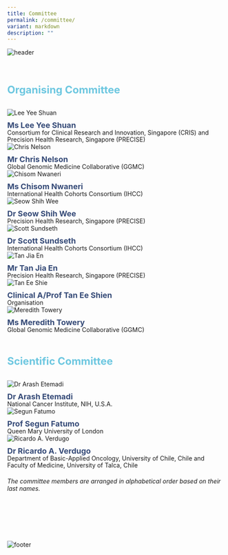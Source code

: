 ```yaml
---
title: Committee
permalink: /committee/
variant: markdown
description: ""
---
```

<div>
	<img style="padding-bottom: 30px; widht: auto;" src="/images/Header%20Footer/Header__5_.png" alt="header">
</div>
<section>
				 <div style="margin-left: 0;" class="">
					 <div>
						 <h3 style="font-weight: bold; color: #6dc7e0; font-size: 24px; margin-bottom: 0">Organising Committee</h3>
					 </div>
					 <div style="padding-top: 30px" class="font">
						 <div class="has-text-centered">
							 <div style="flex-wrap: wrap" class="row">
								 <div></div>
								 <div class="col is-12-mobile is-6-tablet is-4-desktop">
									 <div style="margin: auto; margin-bottom: 12px" class="speaker-image-wrapper  col is-8-desktop is-12-mobile  is-12-tablet">
											 <img alt="Lee Yee Shuan" src="/images/Committee/Lee_Yee_Shuan.png">
										 </div>
										 <h4 style="font-size: 18px; margin: 0; line-height: 18px; font-weight: bold; color: #354a77!important" class="speaker-name text-ellipsis">Ms Lee Yee Shuan</h4>
										 <div style="font-size: 14px;line-height: 16px;" class="speaker-position text-ellipsis">
											 Consortium for Clinical Research and Innovation, Singapore (CRIS) and Precision Health Research, Singapore (PRECISE)  
										 </div>				 
								 </div>
								 <div></div>
								 								 <div></div>
								 <div class="col is-12-mobile is-6-tablet is-4-desktop">
									 <div style="margin: auto; margin-bottom: 12px" class="speaker-image-wrapper  col is-8-desktop is-12-mobile  is-12-tablet">
											 <img alt="Chris Nelson" src="/images/Committee/Chris_Nelson.png">
										 </div>
										 <h4 style="font-size: 18px; margin: 0; line-height: 18px; font-weight: bold; color: #354a77!important" class="speaker-name text-ellipsis">Mr Chris Nelson</h4>
										 <div style="font-size: 14px;line-height: 16px;" class="speaker-position text-ellipsis">
											Global Genomic Medicine Collaborative (GGMC)
										 </div>				 
								 </div>
								 <div></div>
								 								 <div></div>
								 <div class="col is-12-mobile is-6-tablet is-4-desktop">
									 <div style="margin: auto; margin-bottom: 12px" class="speaker-image-wrapper  col is-8-desktop is-12-mobile  is-12-tablet">
											 <img alt="Chisom Nwaneri" src="/images/Committee/Chisom_Nwaneri.png">
										 </div>
										 <h4 style="font-size: 18px; margin: 0; line-height: 18px; font-weight: bold; color: #354a77!important" class="speaker-name text-ellipsis">Ms Chisom Nwaneri</h4>
										 <div style="font-size: 14px;line-height: 16px;" class="speaker-position text-ellipsis">
											 International Health Cohorts Consortium (IHCC)
										 </div>				 
								 </div>
								 <div></div>
								 								 <div></div>
								 <div class="col is-12-mobile is-6-tablet is-4-desktop">
									 <div style="margin: auto; margin-bottom: 12px" class="speaker-image-wrapper  col is-8-desktop is-12-mobile  is-12-tablet">
											 <img alt="Seow Shih Wee" src="/images/Committee/Seow_Shih_Wee.png">
										 </div>
										 <h4 style="font-size: 18px; margin: 0; line-height: 18px; font-weight: bold; color: #354a77!important" class="speaker-name text-ellipsis">Dr Seow Shih Wee</h4>
										 <div style="font-size: 14px;line-height: 16px;" class="speaker-position text-ellipsis">
								Precision Health Research, Singapore (PRECISE)
										 </div>				 
								 </div>
								 <div></div>
								 								 <div class="col is-12-mobile is-6-tablet is-4-desktop">
									 <div style="margin: auto; margin-bottom: 12px" class="speaker-image-wrapper  col is-8-desktop is-12-mobile  is-12-tablet">
											 <img alt="Scott Sundseth" src="/images/Committee/Scott_Sundseth.png">
										 </div>
										 <h4 style="font-size: 18px; margin: 0; line-height: 18px; font-weight: bold; color: #354a77!important" class="speaker-name text-ellipsis">Dr Scott Sundseth</h4>
										 <div style="font-size: 14px;line-height: 16px;" class="speaker-position text-ellipsis">
								International Health Cohorts Consortium (IHCC)
										 </div>				 
								 </div>
								 <div></div>
								 								 <div class="col is-12-mobile is-6-tablet is-4-desktop">
									 <div style="margin: auto; margin-bottom: 12px" class="speaker-image-wrapper  col is-8-desktop is-12-mobile  is-12-tablet">
											 <img alt="Tan Jia En" src="/images/Committee/Tan_Jia_En.png">
										 </div>
										 <h4 style="font-size: 18px; margin: 0; line-height: 18px; font-weight: bold; color: #354a77!important" class="speaker-name text-ellipsis">Mr Tan Jia En</h4>
										 <div style="font-size: 14px;line-height: 16px;" class="speaker-position text-ellipsis">
								Precision Health Research, Singapore (PRECISE)
										 </div>				 
								 </div>
								 <div></div>
								 								 <div class="col is-12-mobile is-6-tablet is-4-desktop">
									 <div style="margin: auto; margin-bottom: 12px" class="speaker-image-wrapper  col is-8-desktop is-12-mobile  is-12-tablet">
											 <img alt="Tan Ee Shie" src="/images/Committee/Tan_Ee_Shien.png">
										 </div>
										 <h4 style="font-size: 18px; margin: 0; line-height: 18px; font-weight: bold; color: #354a77!important" class="speaker-name text-ellipsis">Clinical A/Prof Tan Ee Shien</h4>
										 <div style="font-size: 14px;line-height: 16px;" class="speaker-position text-ellipsis">
								Organisation
										 </div>				 
								 </div>
								 <div></div>
								 								 <div class="col is-12-mobile is-6-tablet is-4-desktop">
									 <div style="margin: auto; margin-bottom: 12px" class="speaker-image-wrapper  col is-8-desktop is-12-mobile  is-12-tablet">
											 <img alt="Meredith Towery" src="/images/Committee/Meredith_Towery.png">
										 </div>
										 <h4 style="font-size: 18px; margin: 0; line-height: 18px; font-weight: bold; color: #354a77!important" class="speaker-name text-ellipsis">Ms Meredith Towery</h4>
										 <div style="font-size: 14px;line-height: 16px;" class="speaker-position text-ellipsis">
								Global Genomic Medicine Collaborative (GGMC)
										 </div>				 
								 </div>
								 <div></div>
							 </div>
						 </div>
					 </div>
				 </div>
		</section>
		<br>
<section>
				 <div style="margin-left: 0;" class="col print-content">
					 <div>
						 <h3 style="font-weight: bold; color: #6dc7e0; font-size: 24px; margin-bottom: 0">Scientific Committee</h3>
					 </div>
					 <div style="padding-top: 30px" class="font">
						 <div class="has-text-centered">
							 <div style="flex-wrap: wrap" class="row">
								 <div></div>
								 <div class="col is-12-mobile is-6-tablet is-4-desktop">
									 <div style="margin: auto; margin-bottom: 12px" class="speaker-image-wrapper col is-8-desktop is-12-mobile  is-12-tablet">
											 <img alt="Dr Arash Etemadi" src="/images/Speaker%20Photos%202024/Arash_Etemadi.png">
										 </div>
										 <h4 style="font-size: 18px; margin: 0; line-height: 18px; font-weight: bold; color: #354a77!important" class="speaker-name text-ellipsis">Dr Arash Etemadi</h4>
										 <div style="font-size: 14px;line-height: 16px;" class="speaker-position text-ellipsis">
											 National Cancer Institute, NIH, U.S.A.
										 </div>				 
								 </div>
								 <div></div>
								 							 <div></div>
								 <div class="col is-12-mobile is-6-tablet is-4-desktop">
									 <div style="margin: auto; margin-bottom: 12px" class="speaker-image-wrapper col is-8-desktop is-12-mobile  is-12-tablet">
											 <img alt="Segun Fatumo" src="/images/Committee/Segun_Fatumo.png">
										 </div>
										 <h4 style="font-size: 18px; margin: 0; line-height: 18px; font-weight: bold; color: #354a77!important" class="speaker-name text-ellipsis">Prof Segun Fatumo</h4>
										 <div style="font-size: 14px;line-height: 16px;" class="speaker-position text-ellipsis">
Queen Mary University of London
										 </div>				 
								 </div>
								 <div></div>
								 							 <div></div>
								 <div class="col is-12-mobile is-6-tablet is-4-desktop">
									 <div style="margin: auto; margin-bottom: 12px" class="speaker-image-wrapper col is-8-desktop is-12-mobile  is-12-tablet">
											 <img alt="Ricardo A. Verdugo" src="/images/Committee/Ricardo_A__Verdugo.png">
										 </div>
										 <h4 style="font-size: 18px; margin: 0; line-height: 18px; font-weight: bold; color: #354a77!important" class="speaker-name text-ellipsis">Dr Ricardo A. Verdugo </h4>
										 <div style="font-size: 14px;line-height: 16px;" class="speaker-position text-ellipsis">
Department of Basic-Applied Oncology, University of Chile, Chile and Faculty of Medicine, University of Talca, Chile
										 </div>				 
								 </div>
								 <div></div>
								 							 <div></div>								 
							 </div>
						 </div>
					 </div>
				 </div>
		</section> 
<div>
	<h6><i>The committee members are arranged in alphabetical order based on their last names.</i></h6>
</div>
<div>
	<img style="padding-top: 80px; widht: auto;" src="/images/Header%20Footer/Footer__4_.png" alt="footer">
</div>